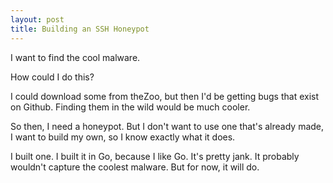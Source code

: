 ```yaml
---
layout: post
title: Building an SSH Honeypot
---
```


I want to find the cool malware.

How could I do this?

I could download some from theZoo, but then I'd be getting bugs that exist on Github. Finding them in the wild would be much cooler.

So then, I need a honeypot. But I don't want to use one that's already made, I want to build my own, so I know exactly what it does.

I built one. I built it in Go, because I like Go. It's pretty jank. It probably wouldn't capture the coolest malware. But for now, it will do.

